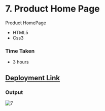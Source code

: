 # 7. Product Home Page
Product HomePage

- HTML5
- Css3

### Time Taken
- 3 hours

## [Deployment Link](https://anusha-product-home.netlify.app/)


### Output
![7](https://user-images.githubusercontent.com/43666166/206500582-d930a362-4cf1-47e5-9582-2ba734d4cc82.PNG)
